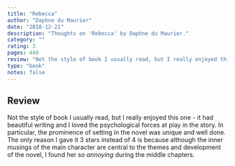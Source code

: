```yaml
---
title: "Rebecca"
author: "Daphne du Maurier"
date: "2018-12-21"
description: "Thoughts on 'Rebecca' by Daphne du Maurier."
category: ""
rating: 3
pages: 449
review: "Not the style of book I usually read, but I really enjoyed this one - it had beautiful writing and I loved the psychological forces at play in the story. In particular, the prominence of setting in the novel was unique and well done. The only reason I gave it 3 stars instead of 4 is because although the inner musings of the main character are central to the themes and development of the novel, I found her so <i>annoying</i> during the middle chapters."
type: "book"
notes: false
---
```


## Review

Not the style of book I usually read, but I really enjoyed this one - it had beautiful writing and I loved the psychological forces at play in the story. In particular, the prominence of setting in the novel was unique and well done. The only reason I gave it 3 stars instead of 4 is because although the inner musings of the main character are central to the themes and development of the novel, I found her so _annoying_ during the middle chapters.
